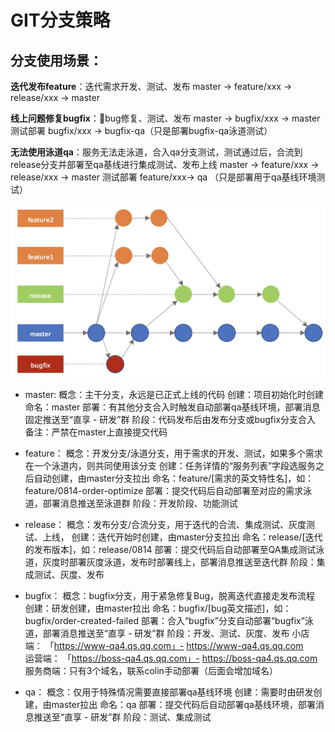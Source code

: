 # GIT分支策略
## 分支使用场景：
**迭代发布feature**：迭代需求开发、测试、发布 
master -> feature/xxx -> release/xxx -> master

**线上问题修复bugfix**：bug修复、测试、发布
master -> bugfix/xxx -> master
测试部署 bugfix/xxx -> bugfix-qa（只是部署bugfix-qa泳道测试） 

**无法使用泳道qa**：服务无法走泳道，合入qa分支测试，测试通过后，合流到release分支并部署至qa基线进行集成测试、发布上线
master -> feature/xxx -> release/xxx -> master
测试部署 feature/xxx-> qa （只是部署用于qa基线环境测试）

!["git"](./images/1.jpeg)

+ master: 
概念：主干分支，永远是已正式上线的代码
创建：项目初始化时创建
命名：master
部署：有其他分支合入时触发自动部署qa基线环境，部署消息固定推送至“直享 - 研发”群
阶段：代码发布后由发布分支或bugfix分支合入
备注：严禁在master上直接提交代码

+ feature：
概念：开发分支/泳道分支，用于需求的开发、测试，如果多个需求在一个泳道内，则共同使用该分支
创建：任务详情的“服务列表”字段选服务之后自动创建，由master分支拉出
命名：feature/[需求的英文特性名]，如：feature/0814-order-optimize
部署：提交代码后自动部署至对应的需求泳道，部署消息推送至泳道群
阶段：开发阶段、功能测试

+ release：
概念：发布分支/合流分支，用于迭代的合流、集成测试、灰度测试、上线，
创建：迭代开始时创建，由master分支拉出
命名：release/[迭代的发布版本]，如：release/0814
部署：提交代码后自动部署至QA集成测试泳道，灰度时部署灰度泳道，发布时部署线上，部署消息推送至迭代群
阶段：集成测试、灰度、发布

+ bugfix：
概念：bugfix分支，用于紧急修复Bug，脱离迭代直接走发布流程
创建：研发创建，由master拉出
命名：bugfix/[bug英文描述]，如：bugfix/order-created-failed
部署：合入“bugfix”分支自动部署“bugfix”泳道，部署消息推送至“直享 - 研发”群
阶段：开发、测试、灰度、发布
小店端： 「https://www-qa4.qs.qq.com」- https://www-qa4.qs.qq.com  
运营端： 「https://boss-qa4.qs.qq.com」- https://boss-qa4.qs.qq.com 
服务商端：只有3个域名，联系colin手动部署（后面会增加域名）


+ qa：
概念：仅用于特殊情况需要直接部署qa基线环境
创建：需要时由研发创建，由master拉出
命名：qa
部署：提交代码后自动部署qa基线环境，部署消息推送至“直享 - 研发”群
阶段：测试、集成测试




